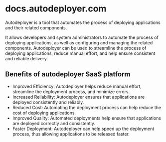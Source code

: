 # docs.autodeployer.com

Autodeployer is a tool that automates the process of deploying applications and their related components. 

It allows developers and system administrators to automate the process of deploying applications, as well as configuring and managing the related components. Autodeployer can be used to streamline the process of deploying applications, reduce manual effort, and help ensure consistent and reliable delivery.



## Benefits of autodeployer SaaS platform 

+ Improved Efficiency: Autodeployer helps reduce manual effort, streamline the deployment process, and minimize errors. 
+ Increased Reliability: Autodeployer ensures that applications are deployed consistently and reliably. 
+ Reduced Cost: Automating the deployment process can help reduce the cost of deploying applications. 
+ Improved Quality: Automated deployments help ensure that applications are deployed correctly and consistently. 
+ Faster Deployment: Autodeployer can help speed up the deployment process, thus allowing applications to be released faster.


